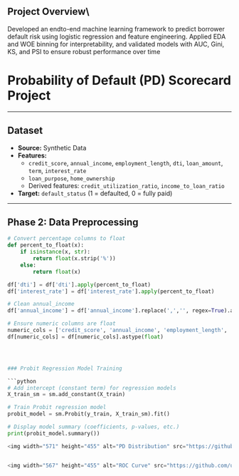 

## Project Overview\
Developed an endto-end machine learning framework to predict borrower default risk using logistic
regression and feature engineering. Applied EDA and WOE binning for interpretability, and
validated models with AUC, Gini, KS, and PSI to ensure robust performance over time
# Probability of Default (PD) Scorecard Project


---

## Dataset
- **Source:**  Synthetic Data 
- **Features:**
  - `credit_score`, `annual_income`, `employment_length`, `dti`, `loan_amount`, `term`, `interest_rate`
  - `loan_purpose`, `home_ownership`
  - Derived features: `credit_utilization_ratio`, `income_to_loan_ratio`
- **Target:** `default_status` (1 = defaulted, 0 = fully paid)

---

## Phase 2: Data Preprocessing

```python
# Convert percentage columns to float
def percent_to_float(x):
    if isinstance(x, str):
        return float(x.strip('%'))
    else:
        return float(x)

df['dti'] = df['dti'].apply(percent_to_float)
df['interest_rate'] = df['interest_rate'].apply(percent_to_float)

# Clean annual_income
df['annual_income'] = df['annual_income'].replace(',','', regex=True).astype(float)

# Ensure numeric columns are float
numeric_cols = ['credit_score', 'annual_income', 'employment_length', 'dti', 'loan_amount', 'interest_rate']
df[numeric_cols] = df[numeric_cols].astype(float)




### Probit Regression Model Training

```python
# Add intercept (constant term) for regression models
X_train_sm = sm.add_constant(X_train)

# Train Probit regression model
probit_model = sm.Probit(y_train, X_train_sm).fit()

# Display model summary (coefficients, p-values, etc.)
print(probit_model.summary())

<img width="571" height="455" alt="PD Distribution" src="https://github.com/user-attachments/assets/2e708de3-e195-42e7-b66a-501663d33371" />


<img width="567" height="455" alt="ROC Curve" src="https://github.com/user-attachments/assets/b303970a-e3b6-4685-a413-480d6fa5f1dd" />
